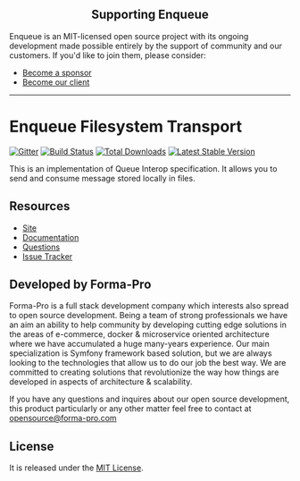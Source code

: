 <h2 align="center">Supporting Enqueue</h2>

Enqueue is an MIT-licensed open source project with its ongoing development made possible entirely by the support of community and our customers. If you'd like to join them, please consider:

- [Become a sponsor](https://www.patreon.com/makasim)
- [Become our client](http://forma-pro.com/)

---

# Enqueue Filesystem Transport

[![Gitter](https://badges.gitter.im/php-enqueue/Lobby.svg)](https://gitter.im/php-enqueue/Lobby)
[![Build Status](https://travis-ci.org/php-enqueue/fs.png?branch=master)](https://travis-ci.org/php-enqueue/fs)
[![Total Downloads](https://poser.pugx.org/enqueue/fs/d/total.png)](https://packagist.org/packages/enqueue/fs)
[![Latest Stable Version](https://poser.pugx.org/enqueue/fs/version.png)](https://packagist.org/packages/enqueue/fs)

This is an implementation of Queue Interop specification. It allows you to send and consume message stored locally in files.

## Resources

* [Site](https://enqueue.forma-pro.com/)
* [Documentation](https://php-enqueue.github.io/transport/filesystem/)
* [Questions](https://gitter.im/php-enqueue/Lobby)
* [Issue Tracker](https://github.com/php-enqueue/enqueue-dev/issues)

## Developed by Forma-Pro

Forma-Pro is a full stack development company which interests also spread to open source development.
Being a team of strong professionals we have an aim an ability to help community by developing cutting edge solutions in the areas of e-commerce, docker & microservice oriented architecture where we have accumulated a huge many-years experience.
Our main specialization is Symfony framework based solution, but we are always looking to the technologies that allow us to do our job the best way. We are committed to creating solutions that revolutionize the way how things are developed in aspects of architecture & scalability.

If you have any questions and inquires about our open source development, this product particularly or any other matter feel free to contact at opensource@forma-pro.com

## License

It is released under the [MIT License](LICENSE).
